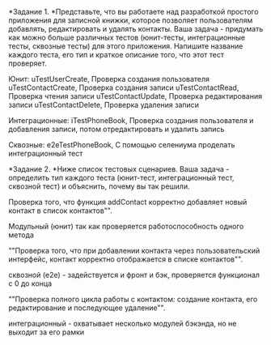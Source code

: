 *Задание 1. *Представьте, что вы работаете над разработкой простого приложения для записной книжки, которое позволяет пользователям добавлять, редактировать и удалять контакты.
Ваша задача - придумать как можно больше различных тестов (юнит-тесты, интеграционные тесты, сквозные тесты) для этого приложения. Напишите название каждого теста, его тип и краткое описание того, что этот тест проверяет.


Юнит:
uTestUserCreate, Проверка создания пользователя
uTestContactCreate, Проверка создания записи
uTestContactRead, Проверка чтения записи
uTestContactUpdate, Проверка редактирования записи
uTestContactDelete, Проверка удаления записи

Интеграционные:
iTestPhoneBook, Проверка создания пользователя и добавления записи, потом отредактировать и удалить запись

Сквозные:
e2eTestPhoneBook, С помощью селениума проделать интеграционный тест



*Задание 2. *Ниже список тестовых сценариев. Ваша задача - определить тип каждого теста (юнит-тест, интеграционный тест, сквозной тест) и объяснить, почему вы так решили.

Проверка того, что функция addContact корректно добавляет новый контакт в список контактов"".

Модульный (юнит) так как проверяется работоспособность одного метода

""Проверка того, что при добавлении контакта через пользовательский интерфейс, контакт корректно отображается в списке контактов"".

сквозной (e2e) - задействуется и фронт и бэк, проверяется функционал с 0 до конца

""Проверка полного цикла работы с контактом: создание контакта, его редактирование и последующее удаление"".

интеграционный  - охватывает несколько модулей бэкэнда, но не выходит за его рамки 

